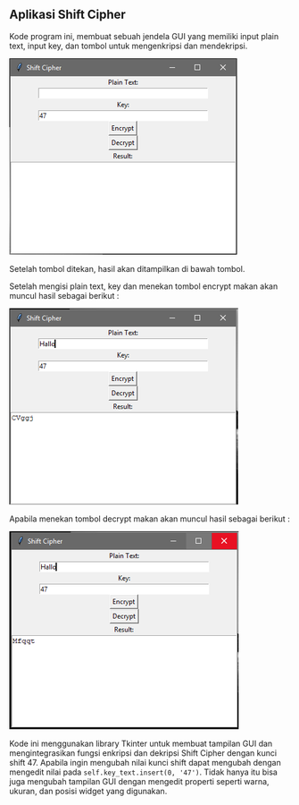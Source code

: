 ## Aplikasi Shift Cipher

Kode program ini, membuat sebuah jendela GUI yang memiliki input plain text, input key, dan tombol untuk mengenkripsi dan mendekripsi.

![Gambar Jendela GUI](1.png)

Setelah tombol ditekan, hasil akan ditampilkan di bawah tombol. 

Setelah mengisi plain text, key dan menekan tombol encrypt makan akan muncul hasil sebagai berikut :

![Gambar Jendela GUI](2.png)

Apabila menekan tombol decrypt makan akan muncul hasil sebagai berikut :

![Gambar Jendela GUI](3.png)

Kode ini menggunakan library Tkinter untuk membuat tampilan GUI dan mengintegrasikan fungsi enkripsi dan dekripsi Shift Cipher dengan kunci shift 47. Apabila ingin mengubah nilai kunci shift dapat mengubah dengan mengedit nilai pada ``` self.key_text.insert(0, '47') ```. Tidak hanya itu bisa juga mengubah tampilan GUI dengan mengedit properti seperti warna, ukuran, dan posisi widget yang digunakan.